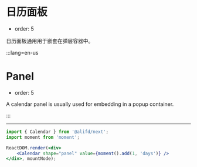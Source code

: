 # 日历面板

- order: 5

日历面板通用用于嵌套在弹层容器中。

:::lang=en-us
# Panel

- order: 5

A calendar panel is usually used for embedding in a popup container.

:::

---

````jsx
import { Calendar } from '@alifd/next';
import moment from 'moment';

ReactDOM.render(<div>
    <Calendar shape="panel" value={moment().add(1, 'days')} />
</div>, mountNode);
````

